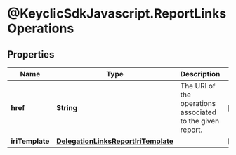 # @KeyclicSdkJavascript.ReportLinksOperations

## Properties
Name | Type | Description | Notes
------------ | ------------- | ------------- | -------------
**href** | **String** | The URI of the operations associated to the given report. | [optional] 
**iriTemplate** | [**DelegationLinksReportIriTemplate**](DelegationLinksReportIriTemplate.md) |  | [optional] 


